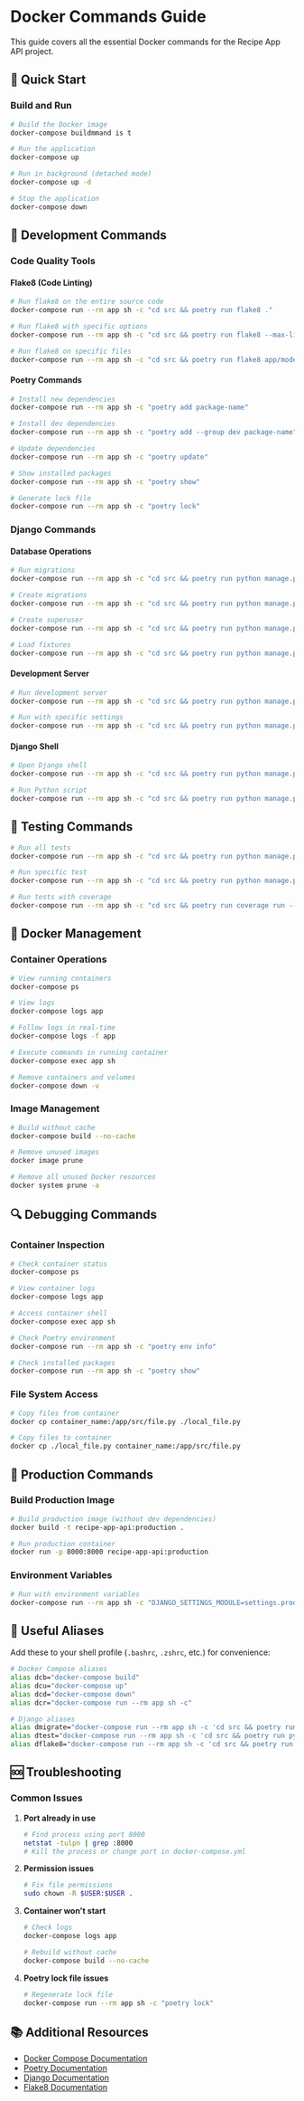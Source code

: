 # Docker Commands Guide

This guide covers all the essential Docker commands for the Recipe App API project.

## 🚀 Quick Start

### Build and Run
```bash
# Build the Docker image
docker-compose buildmmand is t

# Run the application
docker-compose up

# Run in background (detached mode)
docker-compose up -d

# Stop the application
docker-compose down
```

## 🔧 Development Commands

### Code Quality Tools

#### Flake8 (Code Linting)
```bash
# Run flake8 on the entire source code
docker-compose run --rm app sh -c "cd src && poetry run flake8 ."

# Run flake8 with specific options
docker-compose run --rm app sh -c "cd src && poetry run flake8 --max-line-length=88 ."

# Run flake8 on specific files
docker-compose run --rm app sh -c "cd src && poetry run flake8 app/models.py app/views.py"
```

#### Poetry Commands
```bash
# Install new dependencies
docker-compose run --rm app sh -c "poetry add package-name"

# Install dev dependencies
docker-compose run --rm app sh -c "poetry add --group dev package-name"

# Update dependencies
docker-compose run --rm app sh -c "poetry update"

# Show installed packages
docker-compose run --rm app sh -c "poetry show"

# Generate lock file
docker-compose run --rm app sh -c "poetry lock"
```

### Django Commands

#### Database Operations
```bash
# Run migrations
docker-compose run --rm app sh -c "cd src && poetry run python manage.py migrate"

# Create migrations
docker-compose run --rm app sh -c "cd src && poetry run python manage.py makemigrations"

# Create superuser
docker-compose run --rm app sh -c "cd src && poetry run python manage.py createsuperuser"

# Load fixtures
docker-compose run --rm app sh -c "cd src && poetry run python manage.py loaddata fixture.json"
```

#### Development Server
```bash
# Run development server
docker-compose run --rm app sh -c "cd src && poetry run python manage.py runserver 0.0.0.0:8000"

# Run with specific settings
docker-compose run --rm app sh -c "cd src && poetry run python manage.py runserver 0.0.0.0:8000 --settings=settings.development"
```

#### Django Shell
```bash
# Open Django shell
docker-compose run --rm app sh -c "cd src && poetry run python manage.py shell"

# Run Python script
docker-compose run --rm app sh -c "cd src && poetry run python manage.py shell < script.py"
```

## 🧪 Testing Commands

```bash
# Run all tests
docker-compose run --rm app sh -c "cd src && poetry run python manage.py test"

# Run specific test
docker-compose run --rm app sh -c "cd src && poetry run python manage.py test config.tests.TestModel"

# Run tests with coverage
docker-compose run --rm app sh -c "cd src && poetry run coverage run --source='.' manage.py test && poetry run coverage report"
```

## 🐳 Docker Management

### Container Operations
```bash
# View running containers
docker-compose ps

# View logs
docker-compose logs app

# Follow logs in real-time
docker-compose logs -f app

# Execute commands in running container
docker-compose exec app sh

# Remove containers and volumes
docker-compose down -v
```

### Image Management
```bash
# Build without cache
docker-compose build --no-cache

# Remove unused images
docker image prune

# Remove all unused Docker resources
docker system prune -a
```

## 🔍 Debugging Commands

### Container Inspection
```bash
# Check container status
docker-compose ps

# View container logs
docker-compose logs app

# Access container shell
docker-compose exec app sh

# Check Poetry environment
docker-compose run --rm app sh -c "poetry env info"

# Check installed packages
docker-compose run --rm app sh -c "poetry show"
```

### File System Access
```bash
# Copy files from container
docker cp container_name:/app/src/file.py ./local_file.py

# Copy files to container
docker cp ./local_file.py container_name:/app/src/file.py
```

## 🚀 Production Commands

### Build Production Image
```bash
# Build production image (without dev dependencies)
docker build -t recipe-app-api:production .

# Run production container
docker run -p 8000:8000 recipe-app-api:production
```

### Environment Variables
```bash
# Run with environment variables
docker-compose run --rm app sh -c "DJANGO_SETTINGS_MODULE=settings.production poetry run python manage.py migrate"
```

## 📝 Useful Aliases

Add these to your shell profile (`.bashrc`, `.zshrc`, etc.) for convenience:

```bash
# Docker Compose aliases
alias dcb="docker-compose build"
alias dcu="docker-compose up"
alias dcd="docker-compose down"
alias dcr="docker-compose run --rm app sh -c"

# Django aliases
alias dmigrate="docker-compose run --rm app sh -c 'cd src && poetry run python manage.py migrate'"
alias dtest="docker-compose run --rm app sh -c 'cd src && poetry run python manage.py test'"
alias dflake8="docker-compose run --rm app sh -c 'cd src && poetry run flake8 .'"
```

## 🆘 Troubleshooting

### Common Issues

1. **Port already in use**
   ```bash
   # Find process using port 8000
   netstat -tulpn | grep :8000
   # Kill the process or change port in docker-compose.yml
   ```

2. **Permission issues**
   ```bash
   # Fix file permissions
   sudo chown -R $USER:$USER .
   ```

3. **Container won't start**
   ```bash
   # Check logs
   docker-compose logs app
   
   # Rebuild without cache
   docker-compose build --no-cache
   ```

4. **Poetry lock file issues**
   ```bash
   # Regenerate lock file
   docker-compose run --rm app sh -c "poetry lock"
   ```

## 📚 Additional Resources

- [Docker Compose Documentation](https://docs.docker.com/compose/)
- [Poetry Documentation](https://python-poetry.org/docs/)
- [Django Documentation](https://docs.djangoproject.com/)
- [Flake8 Documentation](https://flake8.pycqa.org/)

